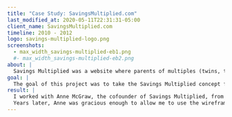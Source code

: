 ```yaml
---
title: "Case Study: SavingsMultiplied.com"
last_modified_at: 2020-05-11T22:31:31-05:00
client_name: SavingsMultiplied.com
timeline: 2010 - 2012
logo: savings-multiplied-logo.png
screenshots:
  - max_width_savings-multiplied-eb1.png
  #- max_width_savings-multiplied-eb2.png
about: |
  Savings Multiplied was a website where parents of multiples (twins, triplets or more!) could buy and sell gently used sets of clothes, find advice from other parents and obtain discount links.
goal: |
  The goal of this project was to take the Savings Multiplied concept from idea to launched website.
result: |
  I worked with Anne McGraw, the cofounder of Savings Multiplied, from start to finish on this project. I started by sitting down with Anne and discussing the company's vision and goals. From there, we wireframed a MVP (minimum viable product), and after that was approved we produced a list of features with user stories. We then developed the application for SavingsMultiplied, and maintained the application throughout the life of the company. Savings Multiplied shut down in 2012.
  Years later, Anne was gracious enough to allow me to use the wireframes and branding from Savings Multiplied as course materials in my software development courses.  Many of my students had a version of Savings Multiplied as one of the initial web applications that they developed.
---
```

